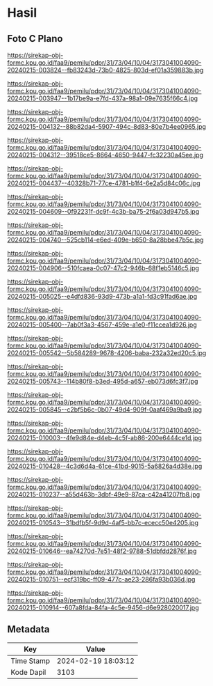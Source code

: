 # Hasil

## Foto C Plano

https://sirekap-obj-formc.kpu.go.id/faa9/pemilu/pdpr/31/73/04/10/04/3173041004090-20240215-003824--fb83243d-73b0-4825-803d-ef01a359883b.jpg

https://sirekap-obj-formc.kpu.go.id/faa9/pemilu/pdpr/31/73/04/10/04/3173041004090-20240215-003947--1b17be9a-e7fd-437a-98a1-09e7635f66c4.jpg

https://sirekap-obj-formc.kpu.go.id/faa9/pemilu/pdpr/31/73/04/10/04/3173041004090-20240215-004132--88b82da4-5907-494c-8d83-80e7b4ee0965.jpg

https://sirekap-obj-formc.kpu.go.id/faa9/pemilu/pdpr/31/73/04/10/04/3173041004090-20240215-004312--39518ce5-8664-4650-9447-fc32230a45ee.jpg

https://sirekap-obj-formc.kpu.go.id/faa9/pemilu/pdpr/31/73/04/10/04/3173041004090-20240215-004437--40328b71-77ce-4781-b1f4-6e2a5d84c06c.jpg

https://sirekap-obj-formc.kpu.go.id/faa9/pemilu/pdpr/31/73/04/10/04/3173041004090-20240215-004609--0f92231f-dc9f-4c3b-ba75-2f6a03d947b5.jpg

https://sirekap-obj-formc.kpu.go.id/faa9/pemilu/pdpr/31/73/04/10/04/3173041004090-20240215-004740--525cb114-e6ed-409e-b650-8a28bbe47b5c.jpg

https://sirekap-obj-formc.kpu.go.id/faa9/pemilu/pdpr/31/73/04/10/04/3173041004090-20240215-004906--510fcaea-0c07-47c2-946b-68f1eb5146c5.jpg

https://sirekap-obj-formc.kpu.go.id/faa9/pemilu/pdpr/31/73/04/10/04/3173041004090-20240215-005025--e4dfd836-93d9-473b-a1a1-fd3c91fad6ae.jpg

https://sirekap-obj-formc.kpu.go.id/faa9/pemilu/pdpr/31/73/04/10/04/3173041004090-20240215-005400--7ab0f3a3-4567-459e-a1e0-f11ccea1d926.jpg

https://sirekap-obj-formc.kpu.go.id/faa9/pemilu/pdpr/31/73/04/10/04/3173041004090-20240215-005542--5b584289-9678-4206-baba-232a32ed20c5.jpg

https://sirekap-obj-formc.kpu.go.id/faa9/pemilu/pdpr/31/73/04/10/04/3173041004090-20240215-005743--114b80f8-b3ed-495d-a657-eb073d6fc3f7.jpg

https://sirekap-obj-formc.kpu.go.id/faa9/pemilu/pdpr/31/73/04/10/04/3173041004090-20240215-005845--c2bf5b6c-0b07-49d4-909f-0aaf469a9ba9.jpg

https://sirekap-obj-formc.kpu.go.id/faa9/pemilu/pdpr/31/73/04/10/04/3173041004090-20240215-010003--4fe9d84e-d4eb-4c5f-ab86-200e6444ce1d.jpg

https://sirekap-obj-formc.kpu.go.id/faa9/pemilu/pdpr/31/73/04/10/04/3173041004090-20240215-010428--4c3d6d4a-61ce-41bd-9015-5a6826a4d38e.jpg

https://sirekap-obj-formc.kpu.go.id/faa9/pemilu/pdpr/31/73/04/10/04/3173041004090-20240215-010237--a55d463b-3dbf-49e9-87ca-c42a41207fb8.jpg

https://sirekap-obj-formc.kpu.go.id/faa9/pemilu/pdpr/31/73/04/10/04/3173041004090-20240215-010543--31bdfb5f-9d9d-4af5-bb7c-ececc50e4205.jpg

https://sirekap-obj-formc.kpu.go.id/faa9/pemilu/pdpr/31/73/04/10/04/3173041004090-20240215-010646--ea74270d-7e51-48f2-9788-51dbfdd2876f.jpg

https://sirekap-obj-formc.kpu.go.id/faa9/pemilu/pdpr/31/73/04/10/04/3173041004090-20240215-010751--ecf319bc-ff09-477c-ae23-286fa93b036d.jpg

https://sirekap-obj-formc.kpu.go.id/faa9/pemilu/pdpr/31/73/04/10/04/3173041004090-20240215-010914--607a8fda-84fa-4c5e-9456-d6e928020017.jpg


## Metadata

| Key        | Value               |
| ---------- | ------------------- |
| Time Stamp | 2024-02-19 18:03:12 |
| Kode Dapil | 3103                |



